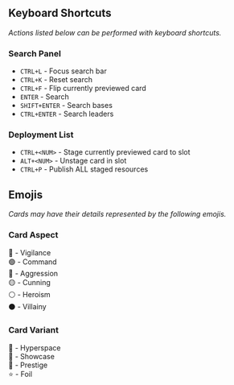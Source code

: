 ## Keyboard Shortcuts
*Actions listed below can be performed with keyboard shortcuts.*
### Search Panel
- `CTRL+L` - Focus search bar
- `CTRL+K` - Reset search
- `CTRL+F` - Flip currently previewed card
- `ENTER` - Search
- `SHIFT+ENTER` - Search bases
- `CTRL+ENTER` - Search leaders

### Deployment List

- `CTRL+<NUM>` - Stage currently previewed card to slot
- `ALT+<NUM>` - Unstage card in slot
- `CTRL+P` - Publish ALL staged resources

## Emojis
*Cards may have their details represented by the following emojis.*

### Card Aspect
🔵 - Vigilance\
🟢 - Command\
🔴 - Aggression\
🟡 - Cunning\
⚪ - Heroism\
⚫ - Villainy

### Card Variant
💙 - Hyperspace\
💜 - Showcase\
🖤 - Prestige\
⭐ - Foil